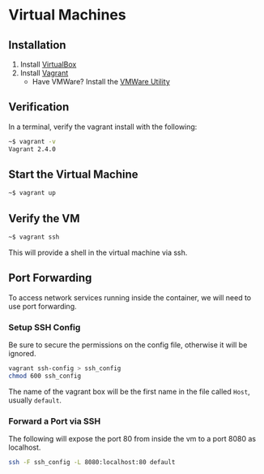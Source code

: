 # Virtual Machines

## Installation

1. Install [VirtualBox](https://www.virtualbox.org/wiki/Downloads)
1. Install [Vagrant](https://developer.hashicorp.com/vagrant/downloads?product_intent=vagrant)
    * Have VMWare? Install the [VMWare Utility](https://developer.hashicorp.com/vagrant/downloads/vmware)

## Verification

In a terminal, verify the vagrant install with the following:

```sh
~$ vagrant -v
Vagrant 2.4.0
```

## Start the Virtual Machine

```sh
~$ vagrant up
```

## Verify the VM

```sh
~$ vagrant ssh
```

This will provide a shell in the virtual machine via ssh.

## Port Forwarding

To access network services running inside the container, we will need to use port forwarding.

### Setup SSH Config

Be sure to secure the permissions on the config file, otherwise it will be ignored.

```sh
vagrant ssh-config > ssh_config
chmod 600 ssh_config
```

The name of the vagrant box will be the first name in the file called `Host`, usually `default`.

### Forward a Port via SSH

The following will expose the port 80 from inside the vm to a port 8080 as localhost.

```sh
ssh -F ssh_config -L 8080:localhost:80 default
```
